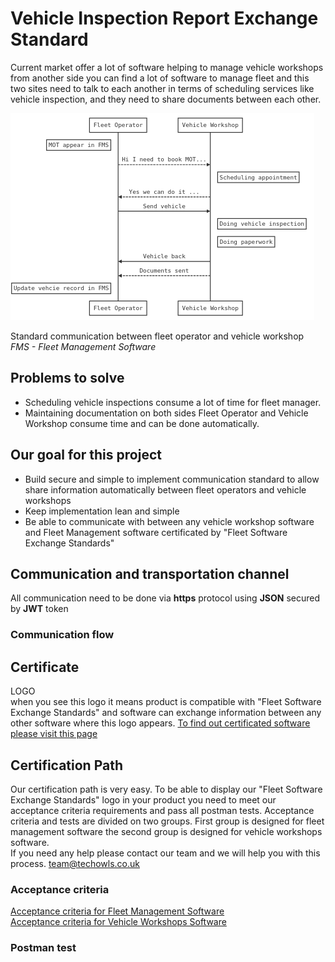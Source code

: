 #  Vehicle Inspection Report Exchange Standard
Current market offer a lot of software helping to manage vehicle workshops from another side you can find a lot of software to manage fleet
and this two sites need to talk to each another in terms of scheduling services like vehicle inspection, and they need to share documents between each other.

![Standard communication](img/standard-comunication.png)

Standard communication between fleet operator and vehicle workshop \
*FMS - Fleet Management Software*

## Problems to solve
- Scheduling vehicle inspections consume a lot of time for fleet manager.
- Maintaining documentation on both sides Fleet Operator and Vehicle Workshop consume time and can be done automatically.

## Our goal for this project

 - Build secure and simple to implement communication standard to allow share information automatically between fleet operators and vehicle workshops
 - Keep implementation lean and simple
 - Be able to communicate with between any vehicle workshop software and Fleet Management software certificated by "Fleet Software Exchange Standards"

## Communication and transportation channel
All communication need to be done via **https** protocol using **JSON** secured by **JWT** token
### Communication flow


## Certificate
LOGO \
when you see this logo it means product is compatible with "Fleet Software Exchange Standards" and software can exchange information between any other software where this logo appears. [To find out certificated software please visit this page ](./certificated-software/README.md)

 ## Certification Path
 Our certification path is very easy. To be able to display our "Fleet Software Exchange Standards" logo in your product you need to meet our acceptance criteria requirements and pass all postman tests.
 Acceptance criteria and tests are divided on two groups. First group is designed for fleet management software the second group is designed for vehicle workshops software. \
 If you need any help please contact our team and we will help you with this process. <team@techowls.co.uk>


 ### Acceptance criteria
 [Acceptance criteria for Fleet Management Software](./acceptance-criteria/fms.md) \
 [Acceptance criteria for Vehicle Workshops Software](./acceptance-criteria/vws.md)

 ### Postman test
